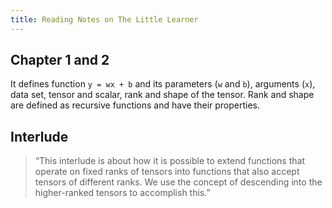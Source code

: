 ```yaml
---
title: Reading Notes on The Little Learner
---
```


## Chapter 1 and 2

It defines function `y = wx + b` and its parameters (`w` and `b`), arguments (`x`), data set, tensor and scalar, rank and shape of the tensor. Rank and shape are defined as recursive functions and have their properties.

## Interlude
> “This interlude is about how it is possible to extend functions that operate on fixed ranks of tensors into functions that also accept tensors of different ranks. We use the concept of descending into the higher-ranked tensors to accomplish this.”


